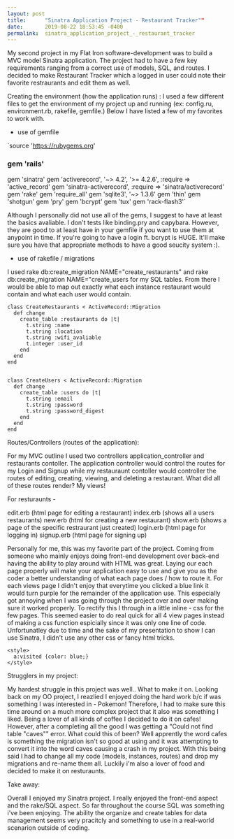 ```yaml
---
layout: post
title:      "Sinatra Application Project - Restaurant Tracker""
date:       2019-08-22 18:53:45 -0400
permalink:  sinatra_application_project_-_restaurant_tracker
---
```



My second project in my Flat Iron software-development was to build a  MVC model Sinatra application. The project had to have a few key requirements ranging from a correct use of models, SQL, and routes. I decided to make Restaurant Tracker which a logged in user could note their favorite restraurants and edit them as well. 

Creating the environment (how the application runs) : I used a few different files to get the environment of my project up and running (ex: config.ru, environment.rb, rakefile, gemfile.) Below I have listed a few of my favorites to work with. 

- use of gemfile  

`source 'https://rubygems.org'
### gem 'rails'
gem 'sinatra'
gem 'activerecord', '~> 4.2', '>= 4.2.6', :require => 'active_record'
gem 'sinatra-activerecord', :require => 'sinatra/activerecord'
gem 'rake'
gem 'require_all'
gem 'sqlite3', '~> 1.3.6'
gem 'thin'
gem 'shotgun'
gem 'pry'
gem 'bcrypt'
gem 'tux'
gem 'rack-flash3'`

Although I personally did not use all of the gems, I suggest to have at least the basics avaliable. I don't tests like binding.pry and capybara. However, they are good to at least have in your gemfile if you want to use them at anypoint in time. If you're going to have a login ft. bcrypt is HUGE. It'll make sure you have that appropriate methods to have a good seucity system :). 


- use of rakefile / migrations 

I used rake db:create_migration NAME="create_restaurants" and rake db:create_migration NAME="create_users for my SQL tables. From there I would be able to map out exactly what each instance restaurant would contain and what each user would contain. 

```
class CreateRestaurants < ActiveRecord::Migration
  def change
    create_table :restaurants do |t|
      t.string :name 
      t.string :location
      t.string :wifi_avaliable 
      t.integer :user_id
    end
  end
end

    
class CreateUsers < ActiveRecord::Migration
  def change
    create_table :users do |t|
      t.string :email
      t.string :password
      t.string :password_digest
    end
  end
end

```


Routes/Controllers (routes of the application): 

For my MVC outline I used two controllers application_controller and restaurants contoller. The application controller would control the routes for my Login and Signup while my restauraunt contoller would controller the routes of editing, creating, viewing, and deleting a restaurant. What did all of these routes render? My views! 

For resturaunts - 

edit.erb	(html page for editing a restaurant)
index.erb	(shows all a users restaurants) 
new.erb (html for creating a new restaurant) 
show.erb (shows a page of the specific restraurant just created) 
login.erb (html page for logging in) 
signup.erb (html page for signing up) 

Personally for me, this was my favorite part of the project. Coming from someone who mainly enjoys doing front-end development over back-end having the ability to play around with HTML was great. Laying our each page properly will make your application easy to use and give you as the coder a better understanding of what each page does / how to route it. For each views page I didn't enjoy that everytime you clicked a blue link it would turn purple for the remainder of the application use. This especially got annoying when I was going through the project over and over making sure it worked properly. To rectify this I through in a little inline - css for the few pages. This seemed easier to do real quick for all 4 view pages instead of making a css function espicially since it was only one line of code. Unfortunatley due to time and the sake of my presentation to show I can use Sinatra, I didn't use any other css or fancy html tricks. 

```
<style>
  a:visited {color: blue;}
</style>
```


Strugglers in my project: 

My hardest struggle in this project was well.. What to make it on. Looking back on my OO project, I reazlied I enjoyed doing the hard work b/c if was something I was interested in - Pokemon! Therefore, I had to make sure this time around on a much more complex project that it also was something I liked. Being a lover of all kinds of coffee I decided to do it on cafes! However, after a completing all the good I was getting a "Could not find table "caves"" error. What could this of been? Well apprently the word cafes is something the migration isn't so good at using and it was attempting to convert it into the word caves causing a crash in my project. With this being said I had to change all my code (models, instances, routes) and drop my migrations and re-name them all. Luckily i'm also a lover of food and decided to make it on resturaunts. 


Take away: 

Overall I enjoyed my Sinatra project. I really enjoyed the front-end aspect and the rake/SQL aspect. So far throughout the course  SQL was something i've been enjoying. The ability the organize and create tables for data management seems very pracitcly and something to use in a real-world scenarion outside of coding. 







